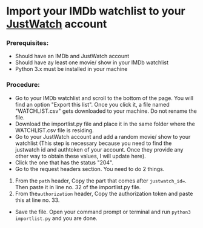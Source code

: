 # Import your IMDb watchlist to your [JustWatch](https://www.justwatch.com) account

### Prerequisites:
* Should have an IMDb and JustWatch account
* Should have ay least one movie/ show in your IMDb watchlist
* Python 3.x must be installed in your machine

### Procedure:
* Go to your IMDb watchlist and scroll to the bottom of the page. You will find an option "Export this list". Once you click it, a file named "WATCHLIST.csv" gets downloaded to your machine. Do not rename the file.
* Download the importlist.py file and place it in the same folder where the WATCHLIST.csv file is residing.
* Go to your JustWatch account and add a random movie/ show to your watchlist (This step is necessary because you need to find the justwatch id and authtoken of your account. Once they provide any other way to obtain these values, I will update here).
* Click the one that has the status "204".
*  Go to the request headers section. You need to do 2 things.
1) From the ```path``` header, Copy the part that comes after ```justwatch_id=```. Then paste it in line no. 32 of the importlist.py file.
2) From the```authorization``` header, Copy the authorization token and paste this at line no. 33.
* Save the file. Open your command prompt or terminal and run ```python3 importlist.py``` and you are done.

